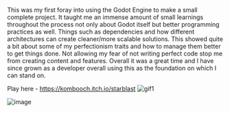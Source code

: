 This was my first foray into using the Godot Engine to make a small complete project. It taught me an immense amount of small learnings throughout the process not only about Godot itself but better programming practices as well. Things such as dependencies and how different architectures can create cleaner/more scalable solutions. This showed quite a bit about some of my perfectionism traits and how to manage them better to get things done. Not allowing my fear of not writing perfect code stop me from creating content and features. Overall it was a great time and I have since grown as a developer overall using this as the foundation on which I can stand on.

Play here - https://kombooch.itch.io/starblast
![gif1](https://github.com/SamDevelopsCode/StarBlast/assets/122749374/07ddb66f-53e7-467c-82d9-e6fbc80b6eea)

![image](https://github.com/SamDevelopsCode/StarBlast/assets/122749374/98c7bdcb-2e1d-43cd-beb3-dbac0ffbd7b9)
